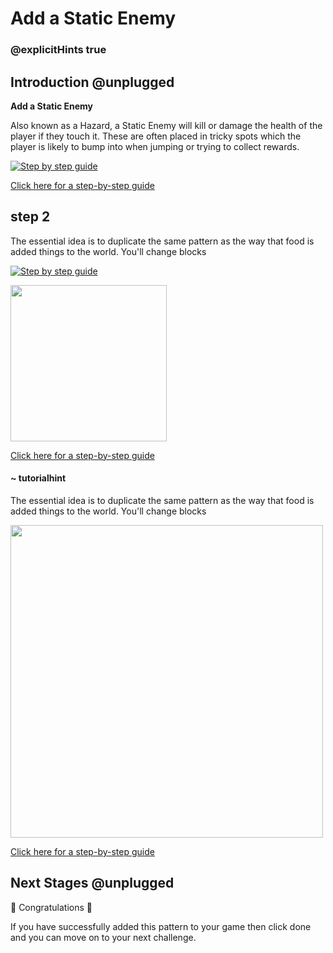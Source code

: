 # Add a Static Enemy

### @explicitHints true

## Introduction @unplugged

**Add a Static Enemy**

Also known as a Hazard, a Static Enemy will kill or damage the health of the player if they touch it. These are often placed in tricky spots which the player is likely to bump into when jumping or trying to collect rewards.

[![Step by step guide](https://raw.githubusercontent.com/mickfuzz/makecode-platformer-101/master/images/patterns/gameMechanics_staticenemies.jpg)](https://mickfuzz.github.io/makecode-platformer-101/addStaticEnemy)

[Click here for a step-by-step guide](https://mickfuzz.github.io/makecode-platformer-101/addStaticEnemy)

## step 2

The essential idea is to duplicate the same pattern as the way that food is added things to the world. You'll change blocks

[![Step by step guide](https://raw.githubusercontent.com/mickfuzz/makecode-platformer-101/master/images/patterns/gameMechanics_staticenemies.jpg)](https://mickfuzz.github.io/makecode-platformer-101/addStaticEnemy)

<img src="https://raw.githubusercontent.com/mickfuzz/makecode-platformer-101/master/images/addStaticEnemy2.png" width=250>

[Click here for a step-by-step guide](https://mickfuzz.github.io/makecode-platformer-101/addStaticEnemy)


#### ~ tutorialhint

The essential idea is to duplicate the same pattern as the way that food is added things to the world. You'll change blocks


<img src="https://raw.githubusercontent.com/mickfuzz/makecode-platformer-101/master/images/addStaticEnemy2.png" width=500>

[Click here for a step-by-step guide](https://mickfuzz.github.io/makecode-platformer-101/addStaticEnemy)


## Next Stages @unplugged


🎈 Congratulations 🎈

If you have successfully added this pattern to your game then click done and you can move on to your next challenge.
